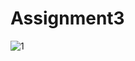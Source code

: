 # Assignment3
![1](https://user-images.githubusercontent.com/73024371/198902955-51cf914d-cee9-406e-80c5-7355f4d00316.jpg)
